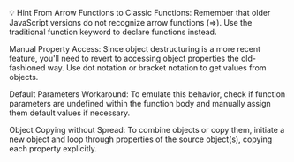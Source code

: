 💡 Hint
From Arrow Functions to Classic Functions: Remember that older JavaScript versions do not recognize arrow functions (=>). Use the traditional function keyword to declare functions instead.

Manual Property Access: Since object destructuring is a more recent feature, you'll need to revert to accessing object properties the old-fashioned way. Use dot notation or bracket notation to get values from objects.

Default Parameters Workaround: To emulate this behavior, check if function parameters are undefined within the function body and manually assign them default values if necessary.

Object Copying without Spread: To combine objects or copy them, initiate a new object and loop through properties of the source object(s), copying each property explicitly.